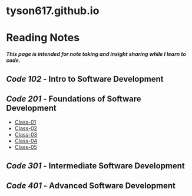 # tyson617.github.io
# Reading Notes
  ***This page is intended for note taking and insight sharing while I learn to code.***

## _Code 102_ - Intro to Software Development

## _Code 201_ - **Foundations of Software Development**

   - [Class-01](class-01.md)<br>
   - [Class-02](class-02.md)<br>
   - [Class-03](class-03.md)<br>
   - [Class-04](class-04.md)<br>
   - [Class-05](class-05.md)<br>
   
## _Code 301_ - **Intermediate Software Development**

## _Code 401_ - **Advanced Software Development**
